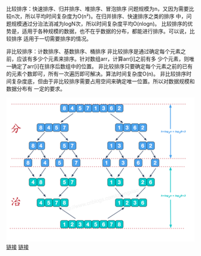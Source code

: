 比较排序：快速排序、归并排序、堆排序、冒泡排序
问题规模为n，又因为需要比较n次，所以平均时间复杂度为O(n²)。在归并排序、快速排序之类的排序
中，问题规模通过分治法消减为logN次，所以时间复杂度平均O(nlogn)。
比较排序的优势是，适用于各种规模的数据，也不在乎数据的分布，都能进行排序。可以说，比较排序
适用于一切需要排序的情况。

非比较排序：计数排序、基数排序、桶排序
非比较排序是通过确定每个元素之前，应该有多少个元素来排序。针对数组arr，计算arr[i]之前有多
少个元素，则唯一确定了arr[i]在排序后数组中的位置。
非比较排序只要确定每个元素之前的已有的元素个数即可，所有一次遍历即可解决。算法时间复杂度O(n)。
非比较排序时间复杂度底，但由于非比较排序需要占用空间来确定唯一位置。所以对数据规模和数据分布有
一定的要求。

![归并](归并.png)[链接](https://www.cnblogs.com/chengxiao/p/6194356.html)
[链接](https://www.cnblogs.com/guoyaohua/p/8600214.html)
